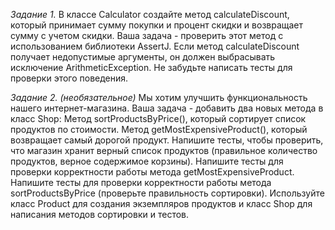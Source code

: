 *Задание 1.* В классе Calculator создайте метод calculateDiscount, который принимает сумму покупки 
и процент скидки и возвращает сумму с учетом скидки. Ваша задача - проверить этот метод с использованием 
библиотеки AssertJ. Если метод calculateDiscount получает недопустимые аргументы, он должен выбрасывать исключение 
ArithmeticException. Не забудьте написать тесты для проверки этого поведения.

*Задание 2. (необязательное)*
Мы хотим улучшить функциональность нашего интернет-магазина. Ваша задача - добавить два новых метода в класс Shop:
Метод sortProductsByPrice(), который сортирует список продуктов по стоимости. Метод getMostExpensiveProduct(), 
который возвращает самый дорогой продукт. Напишите тесты, чтобы проверить, что магазин хранит верный список продуктов 
(правильное количество продуктов, верное содержимое корзины).
Напишите тесты для проверки корректности работы метода getMostExpensiveProduct. 
Напишите тесты для проверки корректности работы метода sortProductsByPrice (проверьте правильность сортировки). 
Используйте класс Product для создания экземпляров продуктов и класс Shop для написания методов сортировки и тестов.